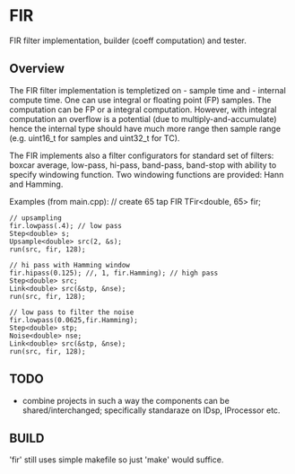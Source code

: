 # FIR 

FIR filter implementation, builder (coeff computation) and tester.

Overview
----------

The FIR filter implementation is templetized on <T> - sample time and <TC> - internal compute time.
One can use integral or floating point (FP) samples. The computation can be FP or a integral computation.
However, with integral computation an overflow is a potential (due to multiply-and-accumulate) hence the internal type should have much more range then sample range (e.g. uint16_t for samples and uint32_t for TC).

The FIR implements also a filter configurators for standard set of filters: boxcar average, low-pass, hi-pass, band-pass, band-stop with ability to specify windowing function. Two windowing functions are provided: Hann and Hamming.

Examples (from main.cpp):
	// create 65 tap FIR
    TFir<double, 65> fir;
    
	// upsampling
    fir.lowpass(.4); // low pass
    Step<double> s;
    Upsample<double> src(2, &s);
    run(src, fir, 128);

	// hi pass with Hamming window
    fir.hipass(0.125); //, 1, fir.Hamming); // high pass
    Step<double> src;
    Link<double> src(&stp, &nse);
    run(src, fir, 128);
    
    // low pass to filter the noise
    fir.lowpass(0.0625,fir.Hamming);
    Step<double> stp;
    Noise<double> nse;
    Link<double> src(&stp, &nse);
    run(src, fir, 128);
    
TODO
-----
- combine projects in such a way the components can be shared/interchanged; specifically standaraze on IDsp, IProcessor etc.

BUILD
------

'fir' still uses simple makefile so just 'make' would suffice.
